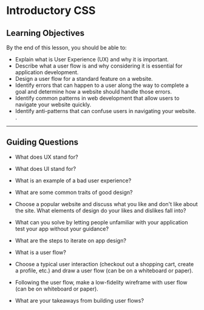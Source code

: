 # Introductory CSS

## Learning Objectives

By the end of this lesson, you should be able to:

- Explain what is User Experience (UX) and why it is important.
- Describe what a user flow is and why considering it is essential for application development.
- Design a user flow for a standard feature on a website.
- Identify errors that can happen to a user along the way to complete a goal and determine how a website should handle those errors.
- Identify common patterns in web development that allow users to navigate your website quickly.
- Identify anti-patterns that can confuse users in navigating your website.
  .

---

## Guiding Questions

- What does UX stand for?

- What does UI stand for?

- What is an example of a bad user experience?

- What are some common traits of good design?

- Choose a popular website and discuss what you like and don't like about the site. What elements of design do your likes and dislikes fall into?

- What can you solve by letting people unfamiliar with your application test your app without your guidance?

- What are the steps to iterate on app design?

- What is a user flow?

- Choose a typical user interaction (checkout out a shopping cart, create a profile, etc.) and draw a user flow (can be on a whiteboard or paper).

- Following the user flow, make a low-fidelity wireframe with user flow (can be on whiteboard or paper).

- What are your takeaways from building user flows?
